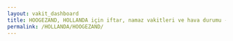 ```yaml
---
layout: vakit_dashboard
title: HOOGEZAND, HOLLANDA için iftar, namaz vakitleri ve hava durumu - ilçe/eyalet seç
permalink: /HOLLANDA/HOOGEZAND/
---
```


<script type="text/javascript">
  var GLOBAL_COUNTRY = 'HOLLANDA';
  var GLOBAL_CITY = 'HOOGEZAND';
  var GLOBAL_STATE = '';
  var lat = 72;
  var lon = 21;
</script>

